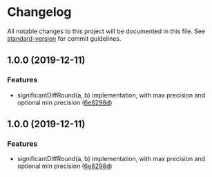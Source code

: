 # Changelog

All notable changes to this project will be documented in this file. See [standard-version](https://github.com/conventional-changelog/standard-version) for commit guidelines.

## 1.0.0 (2019-12-11)


### Features

* significantDiffRound(a, b) implementation, with max precision and optional min precision ([6e8298d](https://github.com/eturino/significant-diff-round.ts/commit/6e8298dfbd6a1cecf2ab36b807c1a41995812dd9))

## 1.0.0 (2019-12-11)


### Features

* significantDiffRound(a, b) implementation, with max precision and optional min precision ([6e8298d](https://github.com/eturino/significant-diff-round.ts/commit/6e8298dfbd6a1cecf2ab36b807c1a41995812dd9))
